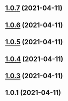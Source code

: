 <a name="1.0.7"></a>
## [1.0.7](https://github.com/quyentruong/testgulprelease/compare/v1.0.6...v1.0.7) (2021-04-11)



<a name="1.0.6"></a>
## [1.0.6](https://github.com/quyentruong/testgulprelease/compare/v1.0.5...v1.0.6) (2021-04-11)



<a name="1.0.5"></a>
## [1.0.5](https://github.com/quyentruong/testgulprelease/compare/v1.0.4...v1.0.5) (2021-04-11)



## [1.0.4](https://github.com/quyentruong/testgulprelease/compare/v1.0.3...v1.0.4) (2021-04-11)



## [1.0.3](https://github.com/quyentruong/testgulprelease/compare/v1.0.1...v1.0.3) (2021-04-11)



## 1.0.1 (2021-04-11)



